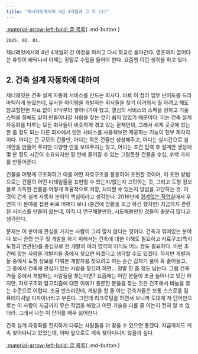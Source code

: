 ```yaml
---
title: "제너레잇에서의 4년 4개월과 그 후 (2)"
---
```


[:material-arrow-left-bold: 글 목록](../index.md){ .md-button }

`2025. 02. 01.`

제너레잇에서의 4년 4개월의 긴 여정을 마치고 다시 학교로 돌아간다. 영혼까지 끌어다 쓴 휴학이 바닥나서 이제는 정말로 수업을 들어야 한다. 요즘엔 이런 생각을 하고 있다.

## 2. 건축 설계 자동화에 대하여

제너레잇은 건축 설계 자동화 서비스를 만드는 회사다. 바로 이 점이 업무 난이도를 드라마틱하게 높였는데, 유사한 아이템을 개발하는 회사들을 찾기 어려워서 뭘 하려고 해도 참고할만한 자료 없이 바닥부터 쌓아나가야 했고, 열심히 서비스의 스펙을 정하고 기술 스택을 정해도 같이 만들어나갈 사람을 찾는 것이 쉽지 않았기 때문이다. 이는 건축 설계 자동화를 다루는 모든 회사들이 비슷하게 겪고 있는 문제인데, 그래서 세계 곳곳에 있는 한 줌 정도 되는 다른 회사에서 만든 서비스를 사용해보면 제공하는 기능이 전부 제각각이다. 어디는 큰 규모의 건물만, 어디는 작은 건물만 생성해주고, 어디는 실시간으로 설계안을 만들어 주지만 다양한 안을 보여주지는 않고, 어디는 조건 입력 후 설계안 생성에 몇 분 정도 시간이 소요되지만 땅 안에 들어갈 수 있는 그럴듯한 건물을 수십, 수백 가지를 만들어준다.

건물을 어떻게 구조화하고 이를 어떤 자료구조를 활용하여 표현할 것이며, 이 표현 방법으로는 건물의 어떤 디테일들을 표현할 수 있는지/없는지 고민하는 것, 그리고 도형 정보들로 가득한 건물을 어떻게 효율적으로 저장, 처리할 수 있는지 방법을 고안하는 것. 이것이 건축 설계 자동화 분야의 핵심이라고 생각한다. 2016년에 [경계없는 작업실](https://www.boundless.kr/)에서 우연히 이 분야를 접한 뒤로 어쩌다 보니 (중간에 방황을 조금 하긴 했지만) 지금까지 관련된 서비스를 만들어 왔는데, 아직 더 연구해볼만한, 시도해볼만한 것들이 충분히 많다고 생각한다.

문제는 이 분야에 관심을 가지는 사람이 그리 많지 않다는 것이다. 건축과 엮여있는 분야다 보니 관련 연구 및 개발을 하기 위해서는 건축에 대한 이해도 필요하고 자료구조(특히 도형과 연관된)를 중심으로 한 개발의 여러 영역의 지식도 어느 정도 필요하다. 이런 조건에 맞는 사람을 개발자들 중에서 찾으면 되겠다고 생각할 수도 있겠다. 하지만 개발자들 중에서 도형 정보를 다뤄본 개발자를 찾으려고 하는 순간 갑자기 풀이 확 줄어들고, 그 중에서 건축에 관심이 있는 사람을 찾으려 하면... 정말 한 줌 정도 남는다. 그럼 건축가들 중에서 개발하는 사람들을 찾는다면? 요즘에는 이런 분들이 조금 늘어나고 있긴 하지만, 자료구조와 알고리즘에 대한 이해가 충분한 분들을 찾는 것은 건초에서 바늘을 찾는 수준으로 어렵다. 조금 딴소리인데, 개발을 할 줄 아는 건축가들은 보통 스스로를 컴퓨테이셔널 디자이너라고 부른다. 그런데 리크루팅을 하면서 보니까 도대체 저 단어만으로는 이 사람이 지금까지 무슨 작업을 해왔고 어떤 기술을 다룰 줄 아는지 전혀 알 수 없더라. 그래서 나는 이 단어를 매우 싫어한다.

건축 설계 자동화를 진지하게 다루는 사람들을 더 찾을 수 있으면 좋겠다. 지금까지도 계속 찾아다니고 있었는데, 아마 앞으로도 계속 찾아다니지 않을까 싶다.

[:material-arrow-left-bold: 글 목록](../index.md){ .md-button }
